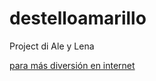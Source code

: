 # destelloamarillo

Project di Ale y Lena

[para más diversión en internet](https://gigahierz.github.io/paisaje/)
